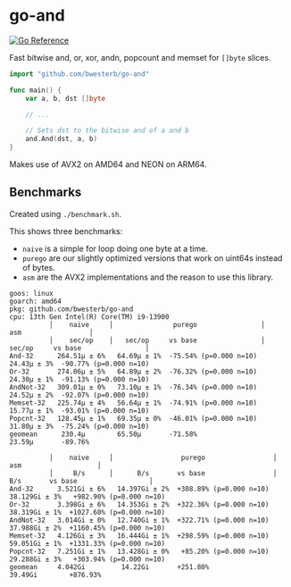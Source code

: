 go-and
======

[![Go Reference](https://pkg.go.dev/badge/github.com/bwesterb/go-and.svg)](https://pkg.go.dev/github.com/bwesterb/go-and)

Fast bitwise and, or, xor, andn, popcount and memset for `[]byte` slices.

```go
import "github.com/bwesterb/go-and"

func main() {
    var a, b, dst []byte

    // ...

    // Sets dst to the bitwise and of a and b
    and.And(dst, a, b)
}
```

Makes use of AVX2 on AMD64 and NEON on ARM64.

## Benchmarks

Created using `./benchmark.sh`.

This shows three benchmarks:

* `naive` is a simple for loop doing one byte at a time.
* `purego` are our slightly optimized versions that work on uint64s instead of bytes.
* `asm` are the AVX2 implementations and the reason to use this library.

```
goos: linux
goarch: amd64
pkg: github.com/bwesterb/go-and
cpu: 13th Gen Intel(R) Core(TM) i9-13900
          │    naive     │               purego                │                 asm                 │
          │    sec/op    │   sec/op     vs base                │   sec/op     vs base                │
And-32      264.51µ ± 6%   64.69µ ± 1%  -75.54% (p=0.000 n=10)   24.43µ ± 3%  -90.77% (p=0.000 n=10)
Or-32       274.06µ ± 5%   64.89µ ± 2%  -76.32% (p=0.000 n=10)   24.30µ ± 1%  -91.13% (p=0.000 n=10)
AndNot-32   309.01µ ± 0%   73.10µ ± 1%  -76.34% (p=0.000 n=10)   24.52µ ± 2%  -92.07% (p=0.000 n=10)
Memset-32   225.74µ ± 4%   56.64µ ± 1%  -74.91% (p=0.000 n=10)   15.77µ ± 1%  -93.01% (p=0.000 n=10)
Popcnt-32   128.45µ ± 1%   69.35µ ± 0%  -46.01% (p=0.000 n=10)   31.80µ ± 3%  -75.24% (p=0.000 n=10)
geomean      230.4µ        65.50µ       -71.58%                  23.59µ       -89.76%

          │    naive     │                 purego                 │                   asm                   │
          │     B/s      │      B/s       vs base                 │      B/s       vs base                  │
And-32      3.521Gi ± 6%   14.397Gi ± 2%  +308.89% (p=0.000 n=10)   38.129Gi ± 3%   +982.90% (p=0.000 n=10)
Or-32       3.398Gi ± 6%   14.353Gi ± 2%  +322.36% (p=0.000 n=10)   38.319Gi ± 1%  +1027.60% (p=0.000 n=10)
AndNot-32   3.014Gi ± 0%   12.740Gi ± 1%  +322.71% (p=0.000 n=10)   37.988Gi ± 2%  +1160.45% (p=0.000 n=10)
Memset-32   4.126Gi ± 3%   16.444Gi ± 1%  +298.59% (p=0.000 n=10)   59.051Gi ± 1%  +1331.33% (p=0.000 n=10)
Popcnt-32   7.251Gi ± 1%   13.428Gi ± 0%   +85.20% (p=0.000 n=10)   29.288Gi ± 3%   +303.94% (p=0.000 n=10)
geomean     4.042Gi         14.22Gi       +251.80%                   39.49Gi        +876.93%
```
